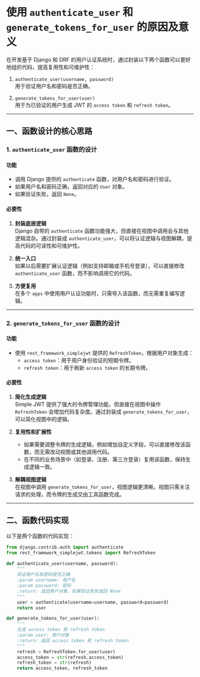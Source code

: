 # 使用 `authenticate_user` 和 `generate_tokens_for_user` 的原因及意义

在开发基于 Django 和 DRF 的用户认证系统时，通过封装以下两个函数可以更好地组织代码，提高复用性和可维护性：

1. `authenticate_user(username, password)`  
   用于验证用户名和密码是否正确。

2. `generate_tokens_for_user(user)`  
   用于为已验证的用户生成 JWT 的 `access token` 和 `refresh token`。

---

## 一、函数设计的核心思路

### 1. `authenticate_user` 函数的设计

#### **功能**
- 调用 Django 提供的 `authenticate` 函数，对用户名和密码进行验证。
- 如果用户名和密码正确，返回对应的 `User` 对象。
- 如果验证失败，返回 `None`。

#### **必要性**
1. **封装底层逻辑**  
   Django 自带的 `authenticate` 函数功能强大，但直接在视图中调用会与其他逻辑混杂。通过封装成 `authenticate_user`，可以将认证逻辑与视图解耦，提高代码的可读性和可维护性。

2. **统一入口**  
   如果以后需要扩展认证逻辑（例如支持邮箱或手机号登录），可以直接修改 `authenticate_user` 函数，而不影响调用它的代码。

3. **方便复用**  
   在多个 `apps` 中使用用户认证功能时，只需导入该函数，而无需重复编写逻辑。

---

### 2. `generate_tokens_for_user` 函数的设计

#### **功能**
- 使用 `rest_framework_simplejwt` 提供的 `RefreshToken`，根据用户对象生成：
  - `access token`：用于用户身份验证的短期令牌。
  - `refresh token`：用于刷新 `access token` 的长期令牌。

#### **必要性**
1. **简化生成逻辑**  
   Simple JWT 提供了强大的令牌管理功能，但直接在视图中操作 `RefreshToken` 会增加代码复杂度。通过封装成 `generate_tokens_for_user`，可以简化视图中的逻辑。

2. **复用性和扩展性**  
   - 如果需要调整令牌的生成逻辑，例如增加自定义字段，可以直接修改该函数，而无需改动视图或其他调用代码。
   - 在不同的业务场景中（如登录、注册、第三方登录）复用该函数，保持生成逻辑一致。

3. **解耦视图逻辑**  
   在视图中调用 `generate_tokens_for_user`，视图逻辑更清晰。视图只需关注请求的处理，而令牌的生成交由工具函数完成。

---

## 二、函数代码实现

以下是两个函数的代码实现：

```python
from django.contrib.auth import authenticate
from rest_framework_simplejwt.tokens import RefreshToken

def authenticate_user(username, password):
    """
    验证用户名和密码是否正确
    :param username: 用户名
    :param password: 密码
    :return: 返回用户对象，如果验证失败返回 None
    """
    user = authenticate(username=username, password=password)
    return user

def generate_tokens_for_user(user):
    """
    生成 access token 和 refresh token
    :param user: 用户对象
    :return: 返回 access token 和 refresh token
    """
    refresh = RefreshToken.for_user(user)
    access_token = str(refresh.access_token)
    refresh_token = str(refresh)
    return access_token, refresh_token
